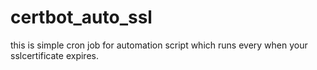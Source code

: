 # certbot_auto_ssl
this is simple cron job for automation script which runs every when your sslcertificate expires.

